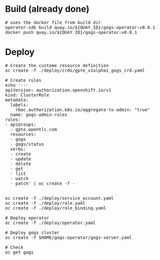 # Build (already done)
<pre>
# uses the docker file from build dir
operator-sdk build quay.io/${QUAY_ID}/gogs-operator:v0.0.1
docker push quay.io/${QUAY_ID}/gogs-operator:v0.0.1
</pre>

# Deploy
<pre>
# Create the custome resource definition
oc create -f ./deploy/crds/gpte_v1alpha1_gogs_crd.yaml

# Create rules
echo '---
apiVersion: authorization.openshift.io/v1
kind: ClusterRole
metadata:
  labels:
    rbac.authorization.k8s.io/aggregate-to-admin: "true"
  name: gogs-admin-rules
rules:
- apiGroups:
  - gpte.opentlc.com
  resources:
  - gogs
  - gogs/status
  verbs:
  - create
  - update
  - delete
  - get
  - list
  - watch
  - patch' | oc create -f -


oc create -f ./deploy/service_account.yaml
oc create -f ./deploy/role.yaml
oc create -f ./deploy/role_binding.yaml

# Deploy operator
oc create -f ./deploy/operator.yaml

# Deploy gogs cluster
oc create -f $HOME/gogs-operator/gogs-server.yaml

# Check 
oc get gogs
</pre>
